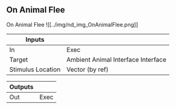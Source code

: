 ## On Animal Flee
On Animal Flee
![[../img/nd_img_OnAnimalFlee.png]]

|Inputs||
|--|--|
| In | Exec |
| Target | Ambient Animal Interface Interface |
| Stimulus Location | Vector (by ref) |

|Outputs||
|--|--|
| Out | Exec |
